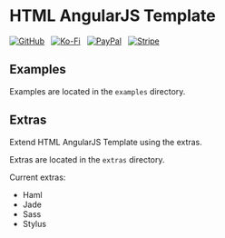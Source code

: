 HTML AngularJS Template
=======================

[![GitHub](https://srv-cdn.himpfen.io/badges/github/github-flat.svg)](https://github.com/sponsors/brandonhimpfen/) &nbsp; [![Ko-Fi](https://srv-cdn.himpfen.io/badges/kofi/kofi-flat.svg)](https://ko-fi.com/brandonhimpfen) &nbsp; [![PayPal](https://srv-cdn.himpfen.io/badges/paypal/paypal-flat.svg)](https://paypal.me/brandonhimpfen) &nbsp; [![Stripe](https://srv-cdn.himpfen.io/badges/stripe/stripe-flat.svg)](https://tinyurl.com/e8ymxdw3)

Examples
--------
Examples are located in the `examples` directory.

Extras
------

Extend HTML AngularJS Template using the extras.

Extras are located in the `extras` directory.

Current extras:

* Haml
* Jade
* Sass
* Stylus
